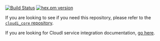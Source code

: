 [![Build Status](https://secure.travis-ci.org/CloudI/cloudi_service_db.png?branch=master)](http://travis-ci.org/CloudI/cloudi_service_db)
[![hex.pm version](https://img.shields.io/hexpm/v/cloudi_service_db.svg)](https://hex.pm/packages/cloudi_service_db)

If you are looking to see if you need this repository, please refer to the [`cloudi_core` repository](https://github.com/CloudI/cloudi_core#about).

If you are looking for CloudI service integration documentation, [go here](https://github.com/CloudI/CloudI#integration).

